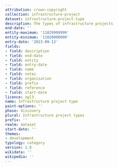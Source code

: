 ```yaml
---
attribution: crown-copyright
collection: infrastructure-project
dataset: infrastructure-project-type
description: The types of infrastructure projects
end-date: ''
entity-maximum: '11029999999'
entity-minimum: '11020000000'
entry-date: '2023-09-13'
fields:
- field: description
- field: end-date
- field: entity
- field: entry-date
- field: name
- field: notes
- field: organisation
- field: prefix
- field: reference
- field: start-date
licence: ogl3
name: Infrastructure project type
paint-options: ''
phase: discovery
plural: Infrastructure project types
prefix: ''
realm: dataset
start-date: ''
themes:
- development
typology: category
version: 1.0
wikidata: ''
wikipedia: ''
---
```

